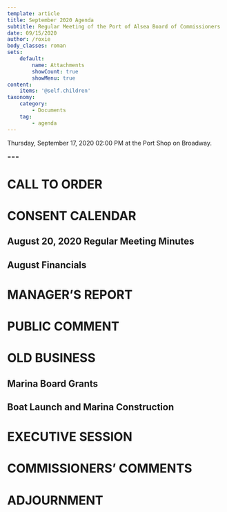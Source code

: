 ```yaml
---
template: article
title: September 2020 Agenda
subtitle: Regular Meeting of the Port of Alsea Board of Commissioners
date: 09/15/2020
author: /roxie
body_classes: roman
sets:
    default:
        name: Attachments
        showCount: true
        showMenu: true
content:
    items: '@self.children'
taxonomy:
    category: 
        - Documents
    tag: 
        - agenda
---
```


Thursday, September 17, 2020 02:00 PM at the Port Shop on Broadway.

===

# CALL TO ORDER

# CONSENT CALENDAR

## August 20, 2020 Regular Meeting Minutes

## August Financials

# MANAGER’S REPORT

# PUBLIC COMMENT

# OLD BUSINESS

## Marina Board Grants

## Boat Launch and Marina Construction

# EXECUTIVE SESSION

# COMMISSIONERS’ COMMENTS

# ADJOURNMENT

